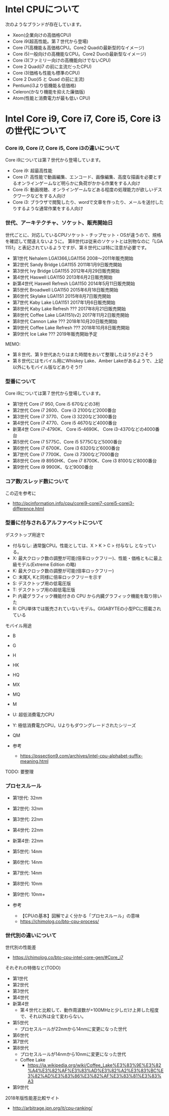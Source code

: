# Intel CPUについて

次のようなブランドが存在しています。
- Xeon(企業向けの高価格CPU)
- Core i9(超高性能。第７世代から登場)
- Core i7(高機能＆高価格CPU。Core2 Quadの最新型的なイメージ)
- Core i5(一般向けの高機能なCPU。Core2 Duoの最新型なイメージ)
- Core i3(ファミリー向けの高機能向けでないCPU)
- Core 2 Quad(i7 の前に主流だったCPU)
- Core i3(価格も性能も標準のCPU)
- Core 2 Duo(i5 と Quad の前に主流)
- Pentium(i3より低機能＆低価格)
- Celeron(かなり機能を抑えた廉価版)
- Atom(性能と消費電力が最も低い CPU)


# Intel Core i9, Core i7, Core i5, Core i3の世代について

### Core i9, Core i7, Core i5, Core i3の違いについて　
Core i9については第７世代から登場しています。

- Core i9: 超最高性能
- Core i7: 高性能で動画編集、エンコード、画像編集、高度な描画を必要とするオンラインゲームなど明らかに負荷がかかる作業をする人向け
- Core i5: 動画視聴、オンラインゲームなどある程度の処理能力が欲しいデスクワークなどをする人向け
- Core i3: ブラウザで閲覧したり、wordで文章を作ったり、メールを送付したりするような通常作業をする人向け


### 世代、アーキテクチャ、ソケット、販売開始日

世代ごとに、対応しているCPUソケット・チップセット・OSが違うので、規格を確認して間違えないように。
第8世代は従来のソケットとは別物なのに「LGA 1151」と表記されているようですが、第８世代には特に注意が必要です。

- 第1世代 Nehalem             LGA1366,LGA1156 2008～2011年販売開始
- 第2世代 Sandy Bridge        LGA1155     2011年1月9日販売開始
- 第3世代 Ivy Bridge	      LGA1155     2012年4月29日販売開始
- 第4世代 Haswell             LGA1150     2013年6月2日販売開始
- 新第4世代 Haswell Refresh   LGA1150     2014年5月11日販売開始
- 第5世代 Broadwell           LGA1150     2015年6月18日販売開始
- 第6世代 Skylake             LGA1151     2015年8月7日販売開始
- 第7世代 Kaby Lake           LGA1151     2017年1月6日販売開始
- 第8世代 Kaby Lake Refresh   ???         2017年8月21日販売開始
- 第8世代 Coffee Lake         LGA1151(v2) 2017年11月2日販売開始
- 第8世代 Cannon Lake         ???         2018年10月20日販売開始
- 第9世代 Coffee Lake Refresh ???         2018年10月8日販売開始
- 第9世代 Ice Lake            ???         2019年販売開始予定

MEMO: 
- 第８世代、第９世代あたりはまた時間をおいて整理したほうがよさそう
- 第８世代にはモバイル用にWhiskey Lake、Amber Lakeがあるようで、上記以外にもモバイル版などありそう!?


### 型番について
Core i9については第７世代から登場しています。
- 第1世代 Core i7 950, Core i5 670などの3桁
- 第2世代 Core i7 2600、Core i3 2100など2000番台
- 第3世代 Core i7 3770、Core i3 3220など3000番台
- 第4世代 Core i7 4770、Core i5 4670など4000番台
- 新第4世 Core i7-4790K、 Core i5-4690K、 Core i3-4370などの4000番台
- 第5世代 Core i7 5775C、Core i5 5775Cなど5000番台
- 第6世代 Core i7 6700K、Core i3 6320など6000番台
- 第7世代 Core i7 7700K、Core i3 7300など7000番台
- 第8世代 Core i9 8950HK、Core i7 8700K、Core i3 8100など8000番台
- 第9世代 Core i9 9900K、など9000番台

### コア数/スレッド数について
この辺を参考に
- http://pcinformation.info/cpu/corei9-corei7-corei5-corei3-difference.html


### 型番に付与されるアルファベットについて

デスクトップ用途で
- 付与なし: 通常盤CPU。性能としては、X > K > C > 付与なし となっている。
- X: 最大クロック数の調整が可能(倍率ロックフリー)、性能・価格ともに最上級モデル(Extreme Edition の略)
- K: 最大クロック数の調整が可能(倍率ロックフリー)
- C: 末尾X, Kと同様に倍率ロックフリーを示す
- S: デスクトップ用の低電圧版
- T: デスクトップ用の超低電圧版
- P: 内蔵グラフィック機能付きの CPU から内臓グラフィック機能を取り除いた
- R: CPU単体では販売されていないモデル。GIGABYTEの小型PCに搭載されている

モバイル用途
- B
- G
- H
- HK
- HQ
- MX
- MQ
- M
- U: 超低消費電力CPU
- Y: 極低消費電力CPU。Uよりもダウングレードされたシリーズ
- QM

- 参考
  - https://pssection9.com/archives/intel-cpu-alphabet-suffix-meaning.html


TODO: 要整理

### プロセスルール
- 第1世代: 32nm
- 第2世代: 32nm
- 第3世代: 22nm
- 第4世代: 22nm
- 新第4世: 22nm
- 第5世代: 14nm
- 第6世代: 14nm 
- 第7世代: 14nm 
- 第8世代: 10nm
- 第9世代: 10nm+ 


- 参考
  - 【CPUの基本】図解でよく分かる「プロセスルール」の意味
  - https://chimolog.co/bto-cpu-process/

### 世代別の違いについて
世代別の性能差
- https://chimolog.co/bto-cpu-intel-core-gen/#Core_i7

それぞれの特徴など(TODO)
- 第1世代 
- 第2世代 
- 第3世代 
- 第4世代 
- 新第4世
  - 第４世代と比較して、動作周波数が+100MHzと少しだけ上昇した程度で、それ以外は全て変わらない。
- 第5世代 
  - プロセスルールが22nmから14nmに変更になった世代
- 第6世代 
- 第7世代 
- 第8世代 
  - プロセスルールが14nmから10nmに変更になった世代
  - Coffee Lake
    - https://ja.wikipedia.org/wiki/Coffee_Lake%E3%83%9E%E3%82%A4%E3%82%AF%E3%83%AD%E3%82%A2%E3%83%BC%E3%82%AD%E3%83%86%E3%82%AF%E3%83%81%E3%83%A3
- 第9世代 



2018年版性能差比較サイト
- http://arbitrage.jpn.org/it/cpu-ranking/


